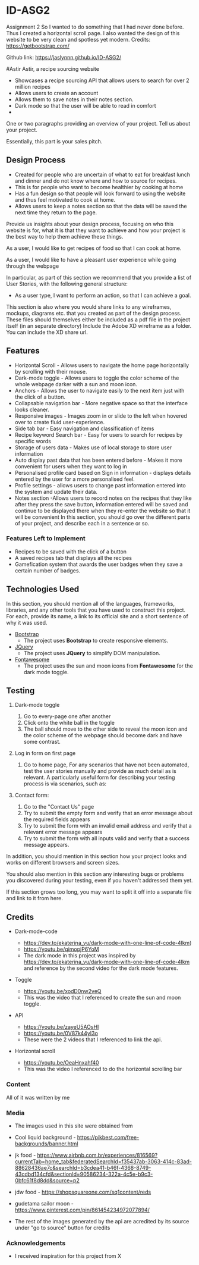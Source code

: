 # ID-ASG2
Assignment 2
So I wanted to do something that I had never done before. Thus I created a horizontal scroll page. I also wanted the design of this website to be very clean and spotless yet modern.
Credits:
https://getbootstrap.com/

Github link:
https://jaslynnn.github.io/ID-ASG2/

#Astir
Astir, a recipe sourcing website
- Showcases a recipe sourcing API that allows users to search for over 2 million recipes
- Allows users to create an account 
- Allows them to save notes in their notes section.
- Dark mode so that the user will be able to read in comfort
- 
One or two paragraphs providing an overview of your project. Tell us about your project.

Essentially, this part is your sales pitch.
 
## Design Process
- Created for people who are uncertain of what to eat for breakfast lunch and dinner and do not know where and how to source for recipes.
- This is for people who want to become healthier by cooking at home
- Has a fun design so that people will look forward to using the website and thus feel motivated to cook at home.
- Allows users to keep a notes section so that the data will be saved the next time they return to the page.

Provide us insights about your design process, focusing on who this website is for, what it is that they want to achieve and how your project is the best way to help them achieve these things.

As a user, I would like to get recipes of food so that I can cook at home.

As a user, I would like to have a pleasant user experience while going through the webpage 


In particular, as part of this section we recommend that you provide a list of User Stories, with the following general structure:
- As a user type, I want to perform an action, so that I can achieve a goal.

This section is also where you would share links to any wireframes, mockups, diagrams etc. that you created as part of the design process. 
These files should themselves either be included as a pdf file in the project itself (in an separate directory)
Include the Adobe XD wireframe as a folder. You can include the XD share url. 

## Features
- Horizontal Scroll - Allows users to navigate the home page horizontally by scrolling with their mouse.
- Dark-mode toggle - Allows users to toggle the color scheme of the whole webpage darker with a sun and moon icon.
- Anchors - Allows the user to navigate easily to the next item just with the click of a button.
- Collapsable navigation bar - More negative space so that the interface looks cleaner.
- Responsive images - Images zoom in or slide to the left when hovered over to create fluid user-experience.
- Side tab bar - Easy navigation and classification of items
- Recipe keyword Search bar - Easy for users to search for recipes by specific words
- Storage of users data - Makes use of local storage to store user information
- Auto display past data that has been entered before - Makes it more convenient for users when they want to log in
- Personalised profile card based on Sign in information - displays details entered by the user for a more personalised feel.
- Profile settings - allows users to change past information entered into the system and update their data.
- Notes section -Allows users to record notes on the recipes that they like after they press the save button, information entered will be saved and continue to be displayed there when they re-enter the website so that it will be convenient
In this section, you should go over the different parts of your project, and describe each in a sentence or so.
 

### Features Left to Implement
- Recipes to be saved with the click of a button
- A saved recipes tab that displays all the recipes
- Gamefication system that awards the user badges when they save a certain number of badges.

## Technologies Used

In this section, you should mention all of the languages, frameworks, libraries, and any other tools that you have used to construct this project. For each, provide its name, a link to its official site and a short sentence of why it was used.
- [Bootstrap](https://getbootstrap.com/)
    - The project uses **Bootstrap** to create responsive elements.
- [JQuery](https://jquery.com)
    - The project uses **JQuery** to simplify DOM manipulation.
- [Fontawesome](https://fontawesome.com/)
    - The project uses the sun and moon icons from **Fontawesome** for the dark mode toggle.




## Testing
1. Dark-mode toggle
   1. Go to every-page one after another
   2. Click onto the white ball in the toggle
   3. The ball should move to the other side to reveal the moon icon and the color scheme of the webpage should become dark and have some contrast.

2. Log in form on first page
   1. Go to home page,
For any scenarios that have not been automated, test the user stories manually and provide as much detail as is relevant. A particularly useful form for describing your testing process is via scenarios, such as:

1. Contact form:
    1. Go to the "Contact Us" page
    2. Try to submit the empty form and verify that an error message about the required fields appears
    3. Try to submit the form with an invalid email address and verify that a relevant error message appears
    4. Try to submit the form with all inputs valid and verify that a success message appears.

In addition, you should mention in this section how your project looks and works on different browsers and screen sizes.

You should also mention in this section any interesting bugs or problems you discovered during your testing, even if you haven't addressed them yet.

If this section grows too long, you may want to split it off into a separate file and link to it from here.

## Credits

- Dark-mode-code 
  - https://dev.to/ekaterina_vu/dark-mode-with-one-line-of-code-4lkm)
  - https://youtu.be/qimopjP6YoM
  - The dark mode in this project was inspired by https://dev.to/ekaterina_vu/dark-mode-with-one-line-of-code-4lkm  and reference by the second video for the dark mode features.
  
- Toggle 
  - https://youtu.be/xodD0nw2veQ
  - This was the video that I referenced to create the sun and moon toggle.
  
- API 
  - https://youtu.be/zayeU5AOsHI 
  - https://youtu.be/0V87k44yI3o
  - These were the 2 videos that I referenced to link the api.
  
- Horizontal scroll
  - https://youtu.be/OeaHnxahf40
  - This was the video I referenced to do the horizontal scrolling bar
  
### Content
All of it was written by me
### Media
- The images used in this site were obtained from 
  
- Cool liquid background - https://pikbest.com/free-backgrounds/banner.html
  
- jk food -  https://www.airbnb.com.br/experiences/816569?currentTab=home_tab&federatedSearchId=f35437ab-3063-414c-83ad-88628436ae7c&searchId=b3cdea41-b46f-4368-8749-43cdbd134cfd&sectionId=90586234-322a-4c5e-b9c3-0bfc61f8d8dd&source=p2
  
- jdw food - https://shopsquareone.com/sq1content/reds
  
- gudetama sailor moon - https://www.pinterest.com/pin/861454234972077894/

- The rest of the images generated by the api are acredited by its source under "go to source" button for credits
### Acknowledgements

- I received inspiration for this project from X

